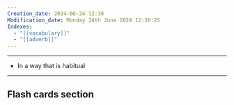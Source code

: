 ```yaml
---
Creation_date: 2024-06-24 12:36
Modification_date: Monday 24th June 2024 12:36:25
Indexes:
  - "[[vocabulary]]"
  - "[[adverb]]"
---
```


----

- In a way that is habitual





















---
## Flash cards section
